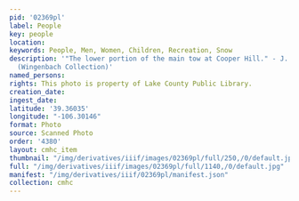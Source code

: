 ```yaml
---
pid: '02369pl'
label: People
key: people
location: 
keywords: People, Men, Women, Children, Recreation, Snow
description: '"The lower portion of the main tow at Cooper Hill." - J. LeRoy Wingenbach
  (Wingenbach Collection)'
named_persons: 
rights: This photo is property of Lake County Public Library.
creation_date: 
ingest_date: 
latitude: '39.36035'
longitude: "-106.30146"
format: Photo
source: Scanned Photo
order: '4380'
layout: cmhc_item
thumbnail: "/img/derivatives/iiif/images/02369pl/full/250,/0/default.jpg"
full: "/img/derivatives/iiif/images/02369pl/full/1140,/0/default.jpg"
manifest: "/img/derivatives/iiif/02369pl/manifest.json"
collection: cmhc
---
```

